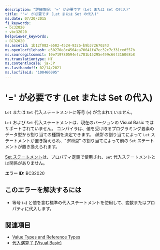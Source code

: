 ```yaml
---
description: "詳細情報: '=' が必要です (Let または Set の代入)"
title: "'=' が必要です (Let または Set の代入)"
ms.date: 07/20/2015
f1_keywords:
- bc32020
- vbc32020
helpviewer_keywords:
- BC32020
ms.assetid: 1b12f082-e502-4524-9326-b9b372670243
ms.openlocfilehash: e50270e8c4564ea70641f47ec32c7c331ced557b
ms.sourcegitcommit: 10e719780594efc781b15295e499c66f316068b8
ms.translationtype: HT
ms.contentlocale: ja-JP
ms.lasthandoff: 02/14/2021
ms.locfileid: "100466095"
---
```

# <a name="-expected-let-or-set-assignment"></a>'=' が必要です (Let または Set の代入)

`Let` または `Set` 代入ステートメントに等号 (`=`) が含まれていません。  
  
 `Let` および `Set` 代入ステートメントは、現在のバージョンの Visual Basic ではサポートされていません。 コンパイラは、値を受け取るプログラミング要素のデータ型から割り当ての種類を決定できます。 *値型* の割り当てによって `Let` ステートメントが置き換えられ、"*参照型*" の割り当てによって前の `Set` ステートメントが置き換えられます。  
  
 [Set ステートメント](../language-reference/statements/set-statement.md)は、プロパティ定義で使用され、`Set` 代入ステートメントとは関係がありません。  
  
 **エラー ID:** BC32020  
  
## <a name="to-correct-this-error"></a>このエラーを解決するには  
  
- 等号 (`=`) と値を含む標準の代入ステートメントを使用して、変数またはプロパティに代入します。  
  
## <a name="see-also"></a>関連項目

- [Value Types and Reference Types](../programming-guide/language-features/data-types/value-types-and-reference-types.md)
- [代入演算子 (Visual Basic)](../language-reference/operators/assignment-operators.md)

